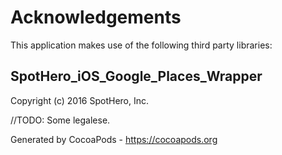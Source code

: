 # Acknowledgements
This application makes use of the following third party libraries:

## SpotHero_iOS_Google_Places_Wrapper

Copyright (c) 2016 SpotHero, Inc.

//TODO: Some legalese. 

Generated by CocoaPods - https://cocoapods.org
